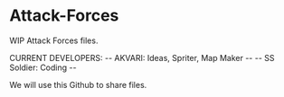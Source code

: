 # Attack-Forces
WIP Attack Forces files.

CURRENT DEVELOPERS:
 -- AKVARI: Ideas, Spriter, Map Maker --
 -- SS Soldier: Coding --
 
 We will use this Github to share files.
